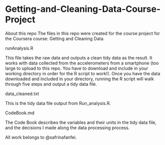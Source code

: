 # Getting-and-Cleaning-Data-Course-Project
About this repo
The files in this repo were created for the course project for the Coursera course: Getting and Cleaning Data.

runAnalysis.R

This file takes the raw data and outputs a clean tidy data as the result. It works with data collected from the accelerometers from a smartphone (too large to upload to this repo. You have to download and include in your working directory in order for the R script to work!). Once you have the data downloaded and included in your directory, running the R script will walk through five steps and output a tidy data file.

data_cleaned.txt

This is the tidy data file output from Run_analysis.R.

CodeBook.md

The Code Book describes the variables and their units in the tidy data file, and the decisions I made along the data processing process.

All work belongs to @safrinafanfei.

